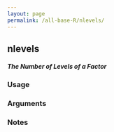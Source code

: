 ```yaml
---
layout: page
permalink: /all-base-R/nlevels/
---
```


## __nlevels__

#### _The Number of Levels of a Factor_

### Usage

### Arguments

### Notes
